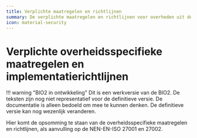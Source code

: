 ```yaml
---
title: Verplichte maatregelen en richtlijnen
summary: De verplichte maatregelen en richtlijnen voor overheden uit de BIO2
icon: material-security
---
```


# Verplichte overheidsspecifieke maatregelen en implementatierichtlijnen

!!! warning "BIO2 in ontwikkeling" 
    Dit is een werkversie van de BIO2. De teksten zijn nog niet representatief voor de definitieve versie. De documentatie is alleen bedoeld om mee te kunnen denken. De definitieve versie kan nog wezenlijk veranderen.

Hier komt de opsomming te staan van de overheidsspecifieke maatregelen en richtlijnen, als aanvulling op de NEN-EN-ISO 27001 en 27002.


